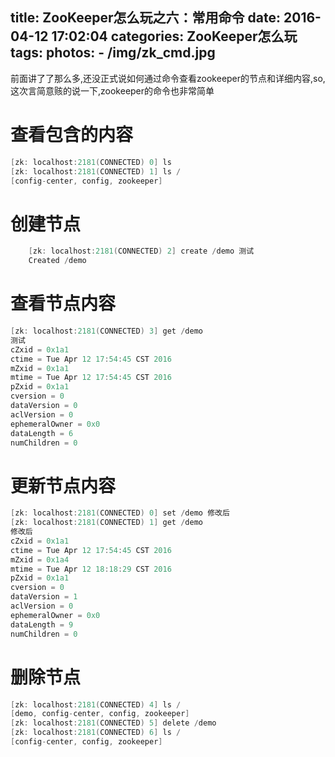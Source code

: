 title: ZooKeeper怎么玩之六：常用命令
date: 2016-04-12 17:02:04
categories: ZooKeeper怎么玩
tags: 
photos:
	- /img/zk_cmd.jpg
---
前面讲了了那么多,还没正式说如何通过命令查看zookeeper的节点和详细内容,so,这次言简意赅的说一下,zookeeper的命令也非常简单
<!--more-->
# 查看包含的内容

```java
[zk: localhost:2181(CONNECTED) 0] ls
[zk: localhost:2181(CONNECTED) 1] ls /
[config-center, config, zookeeper]
```

# 创建节点

```java
    [zk: localhost:2181(CONNECTED) 2] create /demo 测试
    Created /demo
```

# 查看节点内容

```java
[zk: localhost:2181(CONNECTED) 3] get /demo
测试
cZxid = 0x1a1
ctime = Tue Apr 12 17:54:45 CST 2016
mZxid = 0x1a1
mtime = Tue Apr 12 17:54:45 CST 2016
pZxid = 0x1a1
cversion = 0
dataVersion = 0
aclVersion = 0
ephemeralOwner = 0x0
dataLength = 6
numChildren = 0
```

# 更新节点内容

```java
[zk: localhost:2181(CONNECTED) 0] set /demo 修改后
[zk: localhost:2181(CONNECTED) 1] get /demo 
修改后
cZxid = 0x1a1
ctime = Tue Apr 12 17:54:45 CST 2016
mZxid = 0x1a4
mtime = Tue Apr 12 18:18:29 CST 2016
pZxid = 0x1a1
cversion = 0
dataVersion = 1
aclVersion = 0
ephemeralOwner = 0x0
dataLength = 9
numChildren = 0
```

# 删除节点

```java
[zk: localhost:2181(CONNECTED) 4] ls /     
[demo, config-center, config, zookeeper]
[zk: localhost:2181(CONNECTED) 5] delete /demo
[zk: localhost:2181(CONNECTED) 6] ls /        
[config-center, config, zookeeper]
```